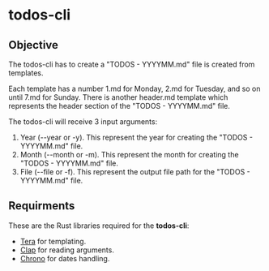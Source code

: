 # todos-cli

## Objective

The todos-cli has to create a "TODOS - YYYYMM.md" file is created from
templates.

Each template has a number 1.md for Monday, 2.md for Tuesday, and so on until
7.md for Sunday. There is another header.md template which represents the header
section of the "TODOS - YYYYMM.md" file.

The todos-cli will receive 3 input arguments:

1. Year (--year or -y). This represent the year for creating the "TODOS -
   YYYYMM.md" file.
2. Month (--month or -m). This represent the month for creating the "TODOS -
   YYYYMM.md" file.
3. File (--file or -f). This represent the output file path for the "TODOS -
   YYYYMM.md" file.

## Requirments

These are the Rust libraries required for the **todos-cli**:

- [Tera](https://keats-github-io.translate.goog/tera/docs/) for templating.
- [Clap](https://docs.rs/clap/latest/clap/) for reading arguments.
- [Chrono](https://docs.rs/chrono/latest/chrono/) for dates handling.

